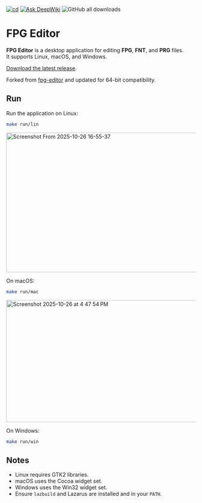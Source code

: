 [![cd](https://github.com/humbertodias/fpg-editor/actions/workflows/cd.yml/badge.svg)](https://github.com/humbertodias/fpg-editor/actions/workflows/cd.yml)
[![Ask DeepWiki](https://deepwiki.com/badge.svg)](https://deepwiki.com/humbertodias/fpg-editor)
![GitHub all downloads](https://img.shields.io/github/downloads/humbertodias/fpg-editor/total)

# FPG Editor

**FPG Editor** is a desktop application for editing **FPG**, **FNT**, and **PRG** files.  
It supports Linux, macOS, and Windows.

[Download the latest release](https://github.com/humbertodias/fpg-editor/releases).


Forked from [fpg-editor](https://code.google.com/archive/p/fpg-editor/downloads) and updated for 64-bit compatibility.


## Run

Run the application on Linux:

```bash
make run/lin
```
<img width="538" height="372" alt="Screenshot From 2025-10-26 16-55-37" src="https://github.com/user-attachments/assets/4d9c36d4-b7ac-4b4d-9964-ed372f6929bd" />

On macOS:

```bash
make run/mac
```
<img width="528" height="325" alt="Screenshot 2025-10-26 at 4 47 54 PM" src="https://github.com/user-attachments/assets/46c77c75-335a-4321-b7d7-f172ca7c3e97" />


On Windows:

```bash
make run/win
```


## Notes

* Linux requires GTK2 libraries.
* macOS uses the Cocoa widget set.
* Windows uses the Win32 widget set.
* Ensure `lazbuild` and Lazarus are installed and in your `PATH`.

